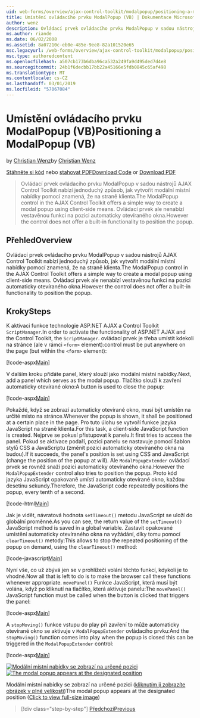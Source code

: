 ```yaml
---
uid: web-forms/overview/ajax-control-toolkit/modalpopup/positioning-a-modalpopup-vb
title: Umístění ovládacího prvku ModalPopup (VB) | Dokumentace Microsoftu
author: wenz
description: Ovládací prvek ovládacího prvku ModalPopup v sadou nástrojů AJAX Control Toolkit nabízí jednoduchý způsob, jak vytvořit modální místní nabídky pomocí znamená, že na straně klienta. Ale ovládací prvek nenabízí...
ms.author: riande
ms.date: 06/02/2008
ms.assetid: 8a07210c-eb0e-485e-9ee8-82a101520e65
msc.legacyurl: /web-forms/overview/ajax-control-toolkit/modalpopup/positioning-a-modalpopup-vb
msc.type: authoredcontent
ms.openlocfilehash: a507cb173b6dba96ca532a249fa9d495ded7d4e8
ms.sourcegitcommit: 24b1f6decbb17bb22a45166e5fdb0845c65af498
ms.translationtype: MT
ms.contentlocale: cs-CZ
ms.lasthandoff: 03/01/2019
ms.locfileid: "57067084"
---
```

<a name="positioning-a-modalpopup-vb"></a><span data-ttu-id="8b58d-104">Umístění ovládacího prvku ModalPopup (VB)</span><span class="sxs-lookup"><span data-stu-id="8b58d-104">Positioning a ModalPopup (VB)</span></span>
====================
<span data-ttu-id="8b58d-105">by [Christian Wenz](https://github.com/wenz)</span><span class="sxs-lookup"><span data-stu-id="8b58d-105">by [Christian Wenz](https://github.com/wenz)</span></span>

<span data-ttu-id="8b58d-106">[Stáhněte si kód](http://download.microsoft.com/download/2/4/0/24052038-f942-4336-905b-b60ae56f0dd5/ModalPopup4.vb.zip) nebo [stahovat PDF](http://download.microsoft.com/download/b/6/a/b6ae89ee-df69-4c87-9bfb-ad1eb2b23373/modalpopup4VB.pdf)</span><span class="sxs-lookup"><span data-stu-id="8b58d-106">[Download Code](http://download.microsoft.com/download/2/4/0/24052038-f942-4336-905b-b60ae56f0dd5/ModalPopup4.vb.zip) or [Download PDF](http://download.microsoft.com/download/b/6/a/b6ae89ee-df69-4c87-9bfb-ad1eb2b23373/modalpopup4VB.pdf)</span></span>

> <span data-ttu-id="8b58d-107">Ovládací prvek ovládacího prvku ModalPopup v sadou nástrojů AJAX Control Toolkit nabízí jednoduchý způsob, jak vytvořit modální místní nabídky pomocí znamená, že na straně klienta.</span><span class="sxs-lookup"><span data-stu-id="8b58d-107">The ModalPopup control in the AJAX Control Toolkit offers a simple way to create a modal popup using client-side means.</span></span> <span data-ttu-id="8b58d-108">Ovládací prvek ale nenabízí vestavěnou funkci na pozici automaticky otevíraného okna.</span><span class="sxs-lookup"><span data-stu-id="8b58d-108">However the control does not offer a built-in functionality to position the popup.</span></span>


## <a name="overview"></a><span data-ttu-id="8b58d-109">Přehled</span><span class="sxs-lookup"><span data-stu-id="8b58d-109">Overview</span></span>

<span data-ttu-id="8b58d-110">Ovládací prvek ovládacího prvku ModalPopup v sadou nástrojů AJAX Control Toolkit nabízí jednoduchý způsob, jak vytvořit modální místní nabídky pomocí znamená, že na straně klienta.</span><span class="sxs-lookup"><span data-stu-id="8b58d-110">The ModalPopup control in the AJAX Control Toolkit offers a simple way to create a modal popup using client-side means.</span></span> <span data-ttu-id="8b58d-111">Ovládací prvek ale nenabízí vestavěnou funkci na pozici automaticky otevíraného okna.</span><span class="sxs-lookup"><span data-stu-id="8b58d-111">However the control does not offer a built-in functionality to position the popup.</span></span>

## <a name="steps"></a><span data-ttu-id="8b58d-112">Kroky</span><span class="sxs-lookup"><span data-stu-id="8b58d-112">Steps</span></span>

<span data-ttu-id="8b58d-113">K aktivaci funkce technologie ASP.NET AJAX a Control Toolkit `ScriptManager`.</span><span class="sxs-lookup"><span data-stu-id="8b58d-113">In order to activate the functionality of ASP.NET AJAX and the Control Toolkit, the `ScriptManager`.</span></span> <span data-ttu-id="8b58d-114">ovládací prvek je třeba umístit kdekoli na stránce (ale v rámci `<form>` element):</span><span class="sxs-lookup"><span data-stu-id="8b58d-114">control must be put anywhere on the page (but within the `<form>` element):</span></span>

[!code-aspx[Main](positioning-a-modalpopup-vb/samples/sample1.aspx)]

<span data-ttu-id="8b58d-115">V dalším kroku přidáte panel, který slouží jako modální místní nabídky.</span><span class="sxs-lookup"><span data-stu-id="8b58d-115">Next, add a panel which serves as the modal popup.</span></span> <span data-ttu-id="8b58d-116">Tlačítko slouží k zavření automaticky otevírané okno:</span><span class="sxs-lookup"><span data-stu-id="8b58d-116">A button is used to close the popup:</span></span>

[!code-aspx[Main](positioning-a-modalpopup-vb/samples/sample2.aspx)]

<span data-ttu-id="8b58d-117">Pokaždé, když se zobrazí automaticky otevírané okno, musí být umístěn na určité místo na stránce.</span><span class="sxs-lookup"><span data-stu-id="8b58d-117">Whenever the popup is shown, it shall be positioned at a certain place in the page.</span></span> <span data-ttu-id="8b58d-118">Pro tuto úlohu se vytvoří funkce jazyka JavaScript na straně klienta.</span><span class="sxs-lookup"><span data-stu-id="8b58d-118">For this task, a client-side JavaScript function is created.</span></span> <span data-ttu-id="8b58d-119">Nejprve se pokusí přistupovat k panelu.</span><span class="sxs-lookup"><span data-stu-id="8b58d-119">It first tries to access the panel.</span></span> <span data-ttu-id="8b58d-120">Pokud se aktivace podaří, pozici panelu se nastavuje pomocí šablon stylů CSS a JavaScriptu (změnit pozici automaticky otevíraného okna na budou).</span><span class="sxs-lookup"><span data-stu-id="8b58d-120">If it succeeds, the panel's position is set using CSS and JavaScript (change the position of the popup at will).</span></span> <span data-ttu-id="8b58d-121">Ale `ModalPopupExtender` ovládací prvek se rovněž snaží pozici automaticky otevíraného okna.</span><span class="sxs-lookup"><span data-stu-id="8b58d-121">However the `ModalPopupExtender` control also tries to position the popup.</span></span> <span data-ttu-id="8b58d-122">Proto kód jazyka JavaScript opakovaně umístí automaticky otevírané okno, každou desetinu sekundy.</span><span class="sxs-lookup"><span data-stu-id="8b58d-122">Therefore, the JavaScript code repeatedly positions the popup, every tenth of a second.</span></span>

[!code-html[Main](positioning-a-modalpopup-vb/samples/sample3.html)]

<span data-ttu-id="8b58d-123">Jak je vidět, návratová hodnota `setTimeout()` metodu JavaScript se uloží do globální proměnné.</span><span class="sxs-lookup"><span data-stu-id="8b58d-123">As you can see, the return value of the `setTimeout()` JavaScript method is saved in a global variable.</span></span> <span data-ttu-id="8b58d-124">Zastavit opakované umístění automaticky otevíraného okna na vyžádání, díky tomu pomocí `clearTimeout()` metody:</span><span class="sxs-lookup"><span data-stu-id="8b58d-124">This allows to stop the repeated positioning of the popup on demand, using the `clearTimeout()` method:</span></span>

[!code-javascript[Main](positioning-a-modalpopup-vb/samples/sample4.js)]

<span data-ttu-id="8b58d-125">Nyní vše, co už zbývá jen se v prohlížeči volání těchto funkcí, kdykoli je to vhodné.</span><span class="sxs-lookup"><span data-stu-id="8b58d-125">Now all that is left to do is to make the browser call these functions whenever appropriate.</span></span> <span data-ttu-id="8b58d-126">`movePanel()` Funkce JavaScript, která musí být volána, když po kliknutí na tlačítko, která aktivuje panelu:</span><span class="sxs-lookup"><span data-stu-id="8b58d-126">The `movePanel()` JavaScript function must be called when the button is clicked that triggers the panel:</span></span>

[!code-aspx[Main](positioning-a-modalpopup-vb/samples/sample5.aspx)]

<span data-ttu-id="8b58d-127">A `stopMoving()` funkce vstupu do play při zavření to může automaticky otevírané okno se aktivuje v `ModalPopupExtender` ovládacího prvku:</span><span class="sxs-lookup"><span data-stu-id="8b58d-127">And the `stopMoving()` function comes into play when the popup is closed this can be triggered in the `ModalPopupExtender` control:</span></span>

[!code-aspx[Main](positioning-a-modalpopup-vb/samples/sample6.aspx)]


<span data-ttu-id="8b58d-128">[![Modální místní nabídky se zobrazí na určené pozici](positioning-a-modalpopup-vb/_static/image2.png)](positioning-a-modalpopup-vb/_static/image1.png)</span><span class="sxs-lookup"><span data-stu-id="8b58d-128">[![The modal popup appears at the designated position](positioning-a-modalpopup-vb/_static/image2.png)](positioning-a-modalpopup-vb/_static/image1.png)</span></span>

<span data-ttu-id="8b58d-129">Modální místní nabídky se zobrazí na určené pozici ([kliknutím ji zobrazíte obrázek v plné velikosti](positioning-a-modalpopup-vb/_static/image3.png))</span><span class="sxs-lookup"><span data-stu-id="8b58d-129">The modal popup appears at the designated position ([Click to view full-size image](positioning-a-modalpopup-vb/_static/image3.png))</span></span>

> [!div class="step-by-step"]
> [<span data-ttu-id="8b58d-130">Předchozí</span><span class="sxs-lookup"><span data-stu-id="8b58d-130">Previous</span></span>](handling-postbacks-from-a-modalpopup-vb.md)
